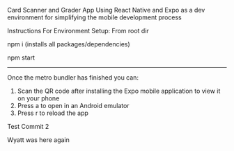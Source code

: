 Card Scanner and Grader App Using React Native and Expo as a dev environment for simplifying the mobile development process

Instructions For Environment Setup:
From root dir

npm i (installs all packages/dependencies)

npm start

---

Once the metro bundler has finished you can:

1. Scan the QR code after installing the Expo mobile application to view it on your phone
2. Press a to open in an Android emulator
3. Press r to reload the app

Test Commit 2

Wyatt was here again
